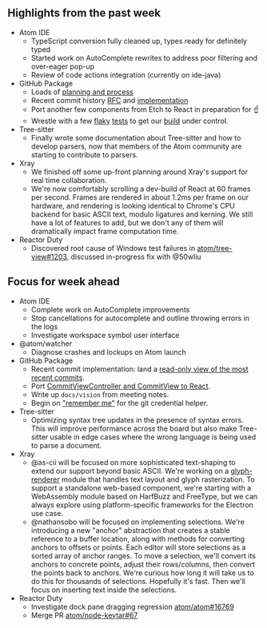 ## Highlights from the past week

- Atom IDE
  - TypeScript conversion fully cleaned up, types ready for definitely typed
  - Started work on AutoComplete rewrites to address poor filtering and over-eager pop-up
  - Review of code actions integration (currently on ide-java)
- GitHub Package
  - Loads of [planning and process](https://github.com/atom/github/blob/master/docs/how-we-work.md)
  - Recent commit history [RFC](https://github.com/atom/github/pull/1318) and [implementation](https://github.com/atom/github/pull/1322)
  - Port another few components from Etch to React in preparation for :point_up:
  - Wrestle with a few [flaky](https://github.com/atom/github/pull/1289) [tests](https://github.com/atom/github/pull/1320) to get our [build](https://github.com/atom/github/pull/1317) under control.
- Tree-sitter
  - Finally wrote some documentation about Tree-sitter and how to develop parsers, now that members of the Atom community are starting to contribute to parsers.
- Xray
  - We finished off some up-front planning around Xray's support for real time collaboration.
  - We're now comfortably scrolling a dev-build of React at 60 frames per second. Frames are rendered in about 1.2ms per frame on our hardware, and rendering is looking identical to Chrome's CPU backend for basic ASCII text, modulo ligatures and kerning. We still have a lot of features to add, but we don't any of them will dramatically impact frame computation time.
- Reactor Duty
  - Discovered root cause of Windows test failures in [atom/tree-view#1203](https://github.com/atom/tree-view/issues/1203), discussed in-progress fix with @50wliu

## Focus for week ahead

- Atom IDE
  - Complete work on AutoComplete improvements
  - Stop cancellations for autocomplete and outline throwing errors in the logs
  - Investigate workspace symbol user interface
- @atom/watcher
  - Diagnose crashes and lockups on Atom launch
- GitHub Package
  - Recent commit implementation: land a [read-only view of the most recent commits](https://github.com/atom/github/pull/1322).
  - Port [CommitViewController and CommitView to React](https://github.com/atom/github/pull/1325).
  - Write up `docs/vision` from meeting notes.
  - Begin on ["remember me"](https://github.com/atom/github/issues/861) for the git credential helper.
- Tree-sitter
  - Optimizing syntax tree updates in the presence of syntax errors. This will improve performance across the board but also make Tree-sitter usable in edge cases where the wrong language is being used to parse a document.
- Xray
  - @as-cii will be focused on more sophisticated text-shaping to extend our support beyond basic ASCII. We're working on a [glyph-renderer](https://github.com/atom/xray/tree/glyph-renderer) module that handles text layout and glyph rasterization. To support a standalone web-based component, we're starting with a WebAssembly module based on HarfBuzz and FreeType, but we can always explore using platform-specific frameworks for the Electron use case.
  - @nathansobo will be focused on implementing selections. We're introducing a new "anchor" abstraction that creates a stable reference to a buffer location, along with methods for converting anchors to offsets or points. Each editor will store selections as a sorted array of anchor ranges. To move a selection, we'll convert its anchors to concrete points, adjust their rows/columns, then convert the points back to anchors. We're curious how long it will take us to do this for thousands of selections. Hopefully it's fast. Then we'll focus on inserting text inside the selections.
- Reactor Duty
  - Investigate dock pane dragging regression [atom/atom#16769](https://github.com/atom/atom/issues/16769)
  - Merge PR [atom/node-keytar#67](https://github.com/atom/node-keytar/pull/67)
